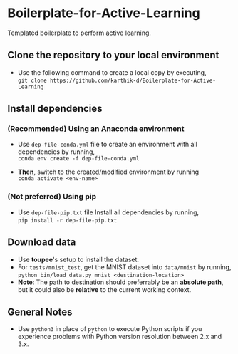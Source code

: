 # Boilerplate-for-Active-Learning

Templated boilerplate to perform active learning.


## Clone the repository to your local environment

- Use the following command to create a local copy by executing,   
`git clone https://github.com/karthik-d/Boilerplate-for-Active-Learning`

## Install dependencies

### **(Recommended)** Using an Anaconda environment
- Use `dep-file-conda.yml` file to create an environment with all dependencies by running,   
`conda env create -f dep-file-conda.yml`

- **Then**, switch to the created/modified environment by running   
`conda activate <env-name>`

### **(Not preferred)** Using pip
- Use `dep-file-pip.txt` file Install all dependencies by running,      
  `pip install -r dep-file-pip.txt`

## Download data
- Use **toupee**'s setup to install the dataset.
- For `tests/mnist_test`, get the MNIST dataset into `data/mnist` by running,   
  `python bin/load_data.py mnist <destination-location>`
- **Note**: The path to destination should preferrably be an **absolute path**, but it could also be **relative** to the current working context.


## General Notes

- Use `python3` in place of `python` to execute Python scripts if you experience problems with Python version resolution between 2.x and 3.x.
